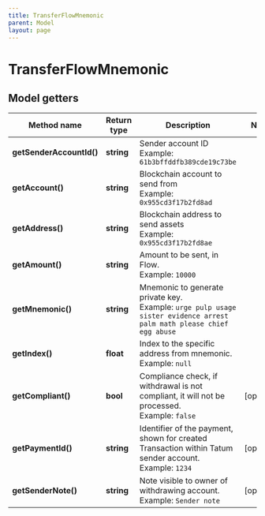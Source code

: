 ```yaml
---
title: TransferFlowMnemonic
parent: Model
layout: page
---
```


# TransferFlowMnemonic

## Model getters

Method name | Return type | Description | Notes
------------ | ------------- | ------------- | -------------
**getSenderAccountId()** | **string** | Sender account ID <br>Example: `61b3bffddfb389cde19c73be` |
**getAccount()** | **string** | Blockchain account to send from <br>Example: `0x955cd3f17b2fd8ad` |
**getAddress()** | **string** | Blockchain address to send assets <br>Example: `0x955cd3f17b2fd8ae` |
**getAmount()** | **string** | Amount to be sent, in Flow. <br>Example: `10000` |
**getMnemonic()** | **string** | Mnemonic to generate private key. <br>Example: `urge pulp usage sister evidence arrest palm math please chief egg abuse` |
**getIndex()** | **float** | Index to the specific address from mnemonic. <br>Example: `null` |
**getCompliant()** | **bool** | Compliance check, if withdrawal is not compliant, it will not be processed. <br>Example: `false` | [optional]
**getPaymentId()** | **string** | Identifier of the payment, shown for created Transaction within Tatum sender account. <br>Example: `1234` | [optional]
**getSenderNote()** | **string** | Note visible to owner of withdrawing account. <br>Example: `Sender note` | [optional]

